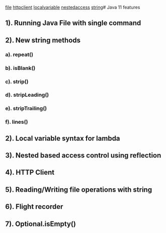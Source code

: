 [file](..%2F..%2F..%2F..%2F..%2F..%2F..%2F..%2Fjava_zero_to_hero%2Fjava-11%2Fsrc%2Fmain%2Fjava%2Fcom%2Fpool%2Ffile)
[httpclient](..%2F..%2F..%2F..%2F..%2F..%2F..%2F..%2Fjava_zero_to_hero%2Fjava-11%2Fsrc%2Fmain%2Fjava%2Fcom%2Fpool%2Fhttpclient)
[localvariable](..%2F..%2F..%2F..%2F..%2F..%2F..%2F..%2Fjava_zero_to_hero%2Fjava-11%2Fsrc%2Fmain%2Fjava%2Fcom%2Fpool%2Flocalvariable)
[nestedaccess](..%2F..%2F..%2F..%2F..%2F..%2F..%2F..%2Fjava_zero_to_hero%2Fjava-11%2Fsrc%2Fmain%2Fjava%2Fcom%2Fpool%2Fnestedaccess)
[string](..%2F..%2F..%2F..%2F..%2F..%2F..%2F..%2Fjava_zero_to_hero%2Fjava-11%2Fsrc%2Fmain%2Fjava%2Fcom%2Fpool%2Fstring)# Java 11 features

## 1). Running Java File with single command
## 2). New string methods
###     a). repeat()
###     b). isBlank()
###     c). strip()
###     d). stripLeading()
###     e). stripTrailing()
###     f). lines()
## 2). Local variable syntax for lambda
## 3). Nested based access control using reflection
## 4). HTTP Client
## 5). Reading/Writing file operations with string
## 6). Flight recorder
## 7). Optional.isEmpty()
